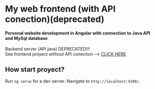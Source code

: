 # My web frontend (with API conection)(deprecated)

#### Personal website development in Angular with connection to Java API and MySql database

Backend server (API java) DEPRECATED!!! </br>
See frontend proyect without API conection --> [CLICK HERE](https://github.com/GaspyGJ/Mi_Web_Frontend_Static)

## How start proyect?
Run `ng serve` for a dev server. Navigate to `http://localhost:4200/`.
